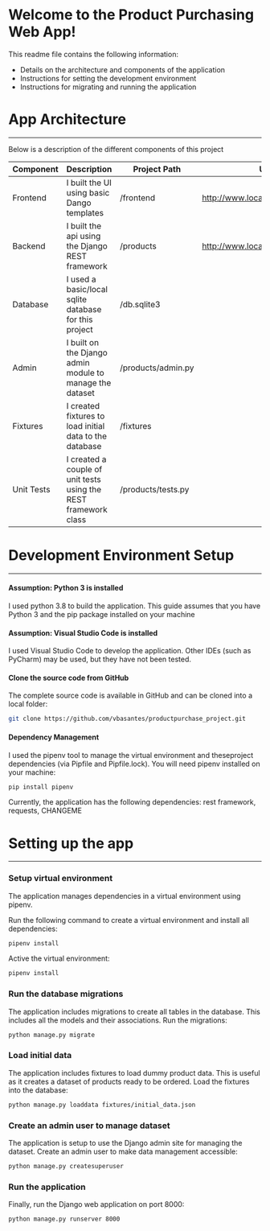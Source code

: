 # Welcome to the Product Purchasing Web App!

This readme file contains the following information:
- Details on the architecture and components of the application
- Instructions for setting the development environment
- Instructions for migrating and running the application

# App Architecture
----

Below is a description of the different components of this project

| Component | Description | Project Path | URL (local) |
| ------ | ------ | ------ | ------ |
| Frontend | I built the UI using basic Dango templates | /frontend | http://www.localhost.com:8000/ | 
| Backend | I built the api using the Django REST framework | /products | http://www.localhost.com:8000/products |  http://www.localhost.com:8000/admin | 
| Database | I used a basic/local sqlite database for this project | /db.sqlite3 |  |  
| Admin  | I built on the Django admin module to manage the dataset | /products/admin.py |
| Fixtures | I created fixtures to load initial data to the database | /fixtures |  |  
| Unit Tests | I created a couple of unit tests using the REST framework class | /products/tests.py |  | 


# Development Environment Setup
----

#### Assumption: Python 3 is installed
I used python 3.8 to build the application. This guide assumes that you have Python 3 and the pip package installed on your machine

#### Assumption: Visual Studio Code is installed
I used Visual Studio Code to develop the application. Other IDEs (such as PyCharm) may be used, but they have not been tested.

#### Clone the source code from GitHub
The complete source code is available in GitHub and can be cloned into a local folder:
```sh
git clone https://github.com/vbasantes/productpurchase_project.git
```

#### Dependency Management
I used the pipenv tool to manage the virtual environment and theseproject dependencies (via Pipfile and Pipfile.lock). You will need pipenv installed on your machine:
```sh
pip install pipenv
```
Currently, the application has the following dependencies: rest framework, requests, CHANGEME

# Setting up the app
----

### Setup virtual environment
The application manages dependencies in a virtual environment using pipenv. 

Run the following command to create a virtual environment and install all dependencies:
```sh
pipenv install
```

Active the virtual environment:
```sh
pipenv install
```

### Run the database migrations
The application includes migrations to create all tables in the database. This includes all the models and their associations. Run the migrations:
```sh
python manage.py migrate
```

### Load initial data 
The application includes fixtures to load dummy product data. This is useful  as it creates a dataset of products ready to be ordered. Load the fixtures into the database:
```sh
python manage.py loaddata fixtures/initial_data.json
```

### Create an admin user to manage dataset
The application is setup to use the Django admin site for managing the dataset. Create an admin user to make data management accessible:
```sh
python manage.py createsuperuser
```

### Run the application
Finally, run the Django web application on port 8000:
```sh
python manage.py runserver 8000
```